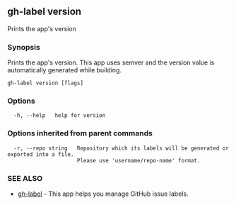 ## gh-label version

Prints the app's version

### Synopsis

Prints the app's version. This app uses semver and the version value
is automatically generated while building.

```
gh-label version [flags]
```

### Options

```
  -h, --help   help for version
```

### Options inherited from parent commands

```
  -r, --repo string   Repository which its labels will be generated or exported into a file.
                      Please use 'username/repo-name' format.
```

### SEE ALSO

* [gh-label](gh-label.md)	 - This app helps you manage GitHub issue labels.

